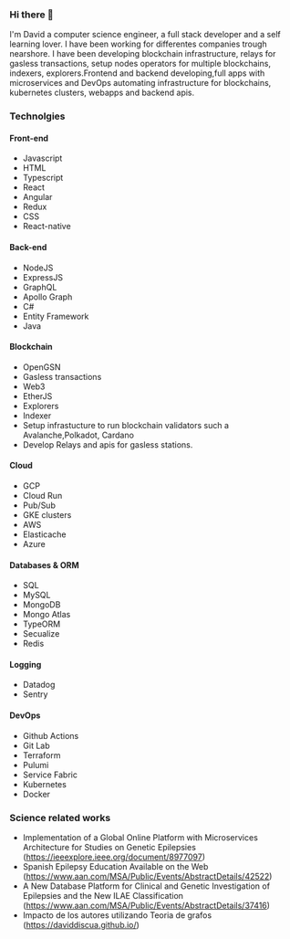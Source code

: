 ### Hi there 👋

I'm David a computer science engineer, a full stack developer and a self learning lover. I have been working for differentes companies trough nearshore. I have been developing blockchain infrastructure, relays for gasless transactions, setup nodes operators for multiple blockchains, indexers, explorers.Frontend and backend developing,full apps with microservices and DevOps automating infrastructure for blockchains, kubernetes clusters, webapps and backend apis.

### Technolgies

#### Front-end

- Javascript
- HTML
- Typescript
- React
- Angular
- Redux
- CSS
- React-native

#### Back-end

- NodeJS
- ExpressJS
- GraphQL
- Apollo Graph
- C#
- Entity Framework
- Java

#### Blockchain

- OpenGSN
- Gasless transactions
- Web3
- EtherJS
- Explorers
- Indexer
- Setup infrastucture to run blockchain validators such a Avalanche,Polkadot, Cardano
- Develop Relays and apis for gasless stations.

#### Cloud

- GCP
- Cloud Run
- Pub/Sub
- GKE clusters
- AWS
- Elasticache
- Azure

#### Databases & ORM

- SQL
- MySQL
- MongoDB
- Mongo Atlas
- TypeORM
- Secualize
- Redis
  
#### Logging

- Datadog
- Sentry

#### DevOps

- Github Actions
- Git Lab
- Terraform
- Pulumi
- Service Fabric
- Kubernetes
- Docker

### Science related works

- Implementation of a Global Online Platform with Microservices Architecture for Studies on Genetic Epilepsies (https://ieeexplore.ieee.org/document/8977097)
- Spanish Epilepsy Education Available on the Web (https://www.aan.com/MSA/Public/Events/AbstractDetails/42522)
- A New Database Platform for Clinical and Genetic Investigation of Epilepsies and the New ILAE Classification (https://www.aan.com/MSA/Public/Events/AbstractDetails/37416)
- Impacto de los autores utilizando Teoria de grafos (https://daviddiscua.github.io/)
